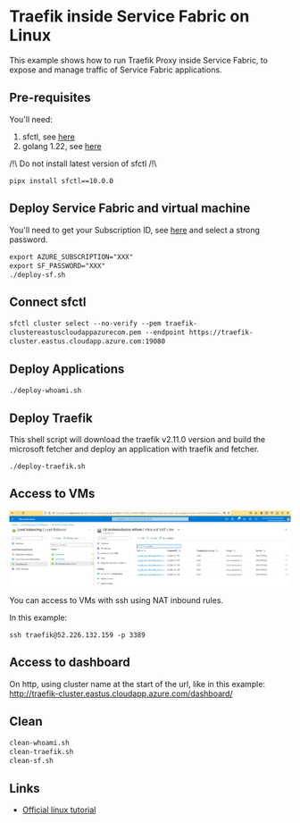 # Traefik inside Service Fabric on Linux

This example shows how to run Traefik Proxy inside Service Fabric, to expose and manage traffic of Service Fabric applications.

## Pre-requisites

You'll need:

1. sfctl, see [here](https://learn.microsoft.com/en-us/azure/service-fabric/service-fabric-get-started-linux?tabs=sdksetupubuntu%2Clocalclusteroneboxcontainer#script-installation)
2. golang 1.22, see [here](https://go.dev/doc/install)

/!\ Do not install latest version of sfctl /!\

```shell
pipx install sfctl==10.0.0
```

## Deploy Service Fabric and virtual machine

You'll need to get your Subscription ID, see [here](https://portal.azure.com/#view/Microsoft_Azure_Billing/SubscriptionsBladeV2) and select a strong password.

```shell
export AZURE_SUBSCRIPTION="XXX"
export SF_PASSWORD="XXX"
./deploy-sf.sh
```

## Connect sfctl

```shell
sfctl cluster select --no-verify --pem traefik-clustereastuscloudappazurecom.pem --endpoint https://traefik-cluster.eastus.cloudapp.azure.com:19080
```

## Deploy Applications

```shell
./deploy-whoami.sh
```

## Deploy Traefik

This shell script will download the traefik v2.11.0 version and build the microsoft fetcher and deploy an application with traefik and fetcher.

```shell
./deploy-traefik.sh
```

## Access to VMs

![NAT SSH](natssh.png)

You can access to VMs with ssh using NAT inbound rules.

In this example:

```shell
ssh traefik@52.226.132.159 -p 3389
```

## Access to dashboard

On http, using cluster name at the start of the url, like in this example: http://traefik-cluster.eastus.cloudapp.azure.com/dashboard/

## Clean

```shell
clean-whoami.sh
clean-traefik.sh
clean-sf.sh
```

## Links

* [Official linux tutorial](https://learn.microsoft.com/en-us/azure/service-fabric/service-fabric-quickstart-containers-linux)
